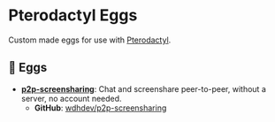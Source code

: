 # Pterodactyl Eggs
Custom made eggs for use with [Pterodactyl](https://pterodactyl.io).

## 🥚 Eggs
- **[p2p-screensharing](https://github.com/wdhdev/pterodactyl-eggs/blob/main/eggs/egg-p2p-screensharing.json)**: Chat and screenshare peer-to-peer, without a server, no account needed.
  - **GitHub**: [wdhdev/p2p-screensharing](https://github.com/wdhdev/p2p-screensharing)
